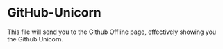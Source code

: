 # GitHub-Unicorn
This file will send you to the Github Offline page, effectively showing you the Github Unicorn.

